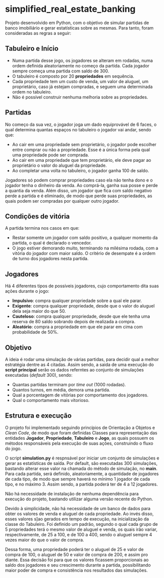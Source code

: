 # simplified_real_estate_banking

Projeto desenvolvido em Python, com o objetivo de simular partidas de banco imobiliário e gerar estatísticas sobre as mesmas. Para tanto, foram consideradas as regras a seguir:

## Tabuleiro e Início
- Numa partida desse jogo, os jogadores se alteram em rodadas, numa ordem definida aleatoriamente no começo da partida. Cada jogador sempre começa uma partida com saldo de 300.
- O tabuleiro é composto por 20 **propriedades** em sequência.
- Cada propriedade tem um custo de venda, um valor de aluguel, um proprietário, caso já estejam compradas, e seguem uma determinada ordem no tabuleiro.
- Não é possível construir nenhuma melhoria sobre as propriedades.

## Partidas

No começo da sua vez, o jogador joga um dado equiprovável de 6 faces, o qual determina quantas espaços no tabuleiro o jogador vai andar, sendo que:

- Ao cair em uma propriedade sem proprietário, o jogador pode escolher entre comprar ou não a propriedade. Esse é a única forma pela qual uma propriedade pode ser comprada.
- Ao cair em uma propriedade que tem proprietário, ele deve pagar ao proprietário o valor do aluguel da propriedade.
- Ao completar uma volta no tabuleiro, o jogador ganha 100 de saldo.

Jogadores só podem comprar propriedades caso ela não tenha dono e o jogador tenha o dinheiro da venda. Ao comprá-la, ganha sua posse e perde a quantia da venda. Além disso, um jogador que fica com saldo negativo perde a partida e é eliminado, de modo que perde suas propriedades, as quais podem ser compradas por qualquer outro jogador.

## Condições de vitória

A partida termina nos casos em que:

- Restar somente um jogador com saldo positivo, a qualquer momento da partida, o qual é declarado o vencedor.
- O jogo estiver demorando muito, terminando  na milésima rodada, com a vitória do jogador com maior saldo. O critério de desempate é a ordem de turno dos jogadores nesta partida.

## Jogadores

Há 4 diferentes tipos de possíveis jogadores, cujo comportamento dita suas ações durante o jogo:

- **Impulsivo**: compra qualquer propriedade sobre a qual ele parar.
- **Exigente**: compra qualquer propriedade, desde que o valor do aluguel dela seja maior do que 50.
- **Cauteloso**: compra qualquer propriedade, desde que ele tenha uma reserva de 80 saldo sobrando depois de realizada a compra.
- **Aleatório**: compra a propriedade em que ele parar em cima com probabilidade de 50%.

## Objetivo

A ideia é rodar uma simulação de várias partidas, para decidir qual a melhor estratégia dentre as 4 citadas. Assim sendo, a saida de uma execução do **script principal** serão os dados referntes ao conjunto de simulações executadas (*default* 300), sendo:

- Quantas partidas terminam por *time out* (1000 rodadas).
- Quantos turnos, em média, demora uma partida.
- Qual a porcentagem de vitórias por comportamento dos jogadores.
- Qual o comportamento mais vitorioso.

## Estrutura e execução

O projeto foi implementado seguindo princípios de Orientação a Objetos e *Clean Code*, de modo que foram definidas Classes para representação das entidades **Jogador**, **Propriedade**, **Tabuleiro** e **Jogo**, as quais possuem os métodos responsáveis pela execução de suas ações, construindo o fluxo do jogo.

O script **simulation.py** é respnsável por iniciar um conjunto de simulações e gerar as estatísticas de saída. Por default, são executadas 300 simulações, bastando alterar esse valor na chamada do método de simulação, no __main__. Para cada partida, será definido, aleatoriamente, a quantidade de jogadores de cada tipo, de modo que sempre haverá no mínimo 1 jogador de cada tipo, e no máximo 3. Assim sendo, a partida poderá ter de 4 a 12 jogadores.

Não há necessidade de instalação de nenhuma dependência para execução do projeto, bastando utilizar alguma versão recente do Python.

Devido à simplicidade, não há necessidade de um banco de dados para obter os valores de venda e aluguel de cada propriedade. Ao invés disso, esses valores s]ao gerados em tempo de execução, na inicialização da classe do Tabuleiro. Foi definido um padrão, segundo o qual cada grupo de 5 propriedades terá o mesmo valor de aluguel e venda, os quais irão variar, respectivamente, de 25 a 100, e de 100 a 400, sendo o aluguel sempre 4 vezes maior do que o valor de compra. 

Dessa forma, uma propriedade poderá ter o aluguel de 25 e valor de compra de 100, o aluguel de 50 e valor de compra de 200, e assim pro diante. Essa decisão foi para que os valores ficassem proporcionais ao saldo dos jogadores e seu crescimento durante a partida, possibilitando maior poder de compra e consistência nos resultados das simulações.
